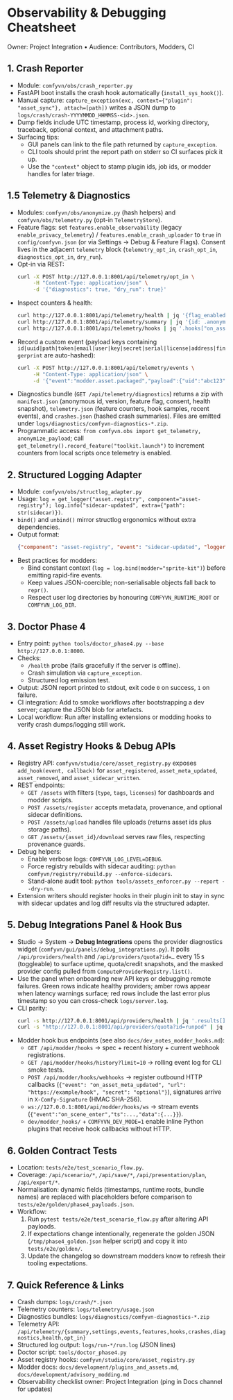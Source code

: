# Observability & Debugging Cheatsheet

Owner: Project Integration • Audience: Contributors, Modders, CI

## 1. Crash Reporter

- Module: `comfyvn/obs/crash_reporter.py`
- FastAPI boot installs the crash hook automatically (`install_sys_hook()`).
- Manual capture: `capture_exception(exc, context={"plugin": "asset_sync"}, attach=[path])` writes a JSON dump to `logs/crash/crash-YYYYMMDD_HHMMSS-<id>.json`.
- Dump fields include UTC timestamp, process id, working directory, traceback, optional context, and attachment paths.
- Surfacing tips:
  * GUI panels can link to the file path returned by `capture_exception`.
  * CLI tools should print the report path on stderr so CI surfaces pick it up.
  * Use the `"context"` object to stamp plugin ids, job ids, or modder handles for later triage.

## 1.5 Telemetry & Diagnostics

- Modules: `comfyvn/obs/anonymize.py` (hash helpers) and `comfyvn/obs/telemetry.py` (opt-in `TelemetryStore`).
- Feature flags: set `features.enable_observability` (legacy `enable_privacy_telemetry`) / `features.enable_crash_uploader` to `true` in `config/comfyvn.json` (or via Settings → Debug & Feature Flags). Consent lives in the adjacent `telemetry` block (`telemetry_opt_in`, `crash_opt_in`, `diagnostics_opt_in`, `dry_run`).
- Opt-in via REST:
  ```bash
  curl -X POST http://127.0.0.1:8001/api/telemetry/opt_in \
       -H "Content-Type: application/json" \
       -d '{"diagnostics": true, "dry_run": true}'
  ```
- Inspect counters & health:
  ```bash
  curl http://127.0.0.1:8001/api/telemetry/health | jq '{flag_enabled, telemetry_active, diagnostics_active}'
  curl http://127.0.0.1:8001/api/telemetry/summary | jq '{id: .anonymous_id, telemetry: .telemetry_active, features: .features}'
  curl http://127.0.0.1:8001/api/telemetry/hooks | jq '.hooks["on_asset_registered"]'
  ```
- Record a custom event (payload keys containing `id|uuid|path|token|email|user|key|secret|serial|license|address|fingerprint` are auto-hashed):
  ```bash
  curl -X POST http://127.0.0.1:8001/api/telemetry/events \
       -H "Content-Type: application/json" \
       -d '{"event":"modder.asset.packaged","payload":{"uid":"abc123","path":"mods/hero.png"}}'
  ```
- Diagnostics bundle (`GET /api/telemetry/diagnostics`) returns a zip with `manifest.json` (anonymous id, version, feature flag, consent, health snapshot), `telemetry.json` (feature counters, hook samples, recent events), and `crashes.json` (hashed crash summaries). Files are emitted under `logs/diagnostics/comfyvn-diagnostics-*.zip`.
- Programmatic access: `from comfyvn.obs import get_telemetry, anonymize_payload`; call `get_telemetry().record_feature("toolkit.launch")` to increment counters from local scripts once telemetry is enabled.

## 2. Structured Logging Adapter

- Module: `comfyvn/obs/structlog_adapter.py`
- Usage: `log = get_logger("asset.registry", component="asset-registry"); log.info("sidecar-updated", extra={"path": str(sidecar)})`.
- `bind()` and `unbind()` mirror structlog ergonomics without extra dependencies.
- Output format:
  ```json
  {"component": "asset-registry", "event": "sidecar-updated", "logger": "asset.registry", "path": "...", "timestamp": "2025-10-21T23:17:45.123456+00:00"}
  ```
- Best practices for modders:
  * Bind constant context (`log = log.bind(modder="sprite-kit")`) before emitting rapid-fire events.
  * Keep values JSON-coercible; non-serialisable objects fall back to `repr()`.
  * Respect user log directories by honouring `COMFYVN_RUNTIME_ROOT` or `COMFYVN_LOG_DIR`.

## 3. Doctor Phase 4

- Entry point: `python tools/doctor_phase4.py --base http://127.0.0.1:8000`.
- Checks:
  * `/health` probe (fails gracefully if the server is offline).
  * Crash simulation via `capture_exception`.
  * Structured log emission test.
- Output: JSON report printed to stdout, exit code `0` on success, `1` on failure.
- CI integration: Add to smoke workflows after bootstrapping a dev server; capture the JSON blob for artefacts.
- Local workflow: Run after installing extensions or modding hooks to verify crash dumps/logging still work.

## 4. Asset Registry Hooks & Debug APIs

- Registry API: `comfyvn/studio/core/asset_registry.py` exposes `add_hook(event, callback)` for `asset_registered`, `asset_meta_updated`, `asset_removed`, and `asset_sidecar_written`.
- REST endpoints:
  * `GET /assets` with filters (`type`, `tags`, `licenses`) for dashboards and modder scripts.
  * `POST /assets/register` accepts metadata, provenance, and optional sidecar definitions.
  * `POST /assets/upload` handles file uploads (returns asset ids plus storage paths).
  * `GET /assets/{asset_id}/download` serves raw files, respecting provenance guards.
- Debug helpers:
  * Enable verbose logs: `COMFYVN_LOG_LEVEL=DEBUG`.
  * Force registry rebuilds with sidecar auditing: `python comfyvn/registry/rebuild.py --enforce-sidecars`.
  * Stand-alone audit tool: `python tools/assets_enforcer.py --report --dry-run`.
- Extension writers should register hooks in their plugin init to stay in sync with sidecar updates and log diff results via the structured adapter.

## 5. Debug Integrations Panel & Hook Bus

- Studio → System → **Debug Integrations** opens the provider diagnostics widget (`comfyvn/gui/panels/debug_integrations.py`). It polls `/api/providers/health` and `/api/providers/quota?id=…` every 15 s (toggleable) to surface uptime, quota/credit snapshots, and the masked provider config pulled from `ComputeProviderRegistry.list()`.
- Use the panel when onboarding new API keys or debugging remote failures. Green rows indicate healthy providers; amber rows appear when latency warnings surface; red rows include the last error plus timestamp so you can cross-check `logs/server.log`.
- CLI parity:
  ```bash
  curl -s http://127.0.0.1:8001/api/providers/health | jq '.results[] | {id: .provider_id, ok, error, latency_ms}'
  curl -s "http://127.0.0.1:8001/api/providers/quota?id=runpod" | jq
  ```
- Modder hook bus endpoints (see also `docs/dev_notes_modder_hooks.md`):
  * `GET /api/modder/hooks` → spec + recent history + current webhook registrations.
  * `GET /api/modder/hooks/history?limit=10` → rolling event log for CLI smoke tests.
  * `POST /api/modder/hooks/webhooks` → register outbound HTTP callbacks (`{"event": "on_asset_meta_updated", "url": "https://example/hook", "secret": "optional"}`), signatures arrive in `X-Comfy-Signature` (HMAC SHA-256).
  * `ws://127.0.0.1:8001/api/modder/hooks/ws` → stream events (`{"event":"on_scene_enter","ts":...,"data":{...}}`).
  * `dev/modder_hooks/` + `COMFYVN_DEV_MODE=1` enable inline Python plugins that receive hook callbacks without HTTP.

## 6. Golden Contract Tests

- Location: `tests/e2e/test_scenario_flow.py`.
- Coverage: `/api/scenario/*`, `/api/save/*`, `/api/presentation/plan`, `/api/export/*`.
- Normalisation: dynamic fields (timestamps, runtime roots, bundle names) are replaced with placeholders before comparison to `tests/e2e/golden/phase4_payloads.json`.
- Workflow:
  1. Run `pytest tests/e2e/test_scenario_flow.py` after altering API payloads.
  2. If expectations change intentionally, regenerate the golden JSON (`/tmp/phase4_golden.json` helper script) and copy it into `tests/e2e/golden/`.
  3. Update the changelog so downstream modders know to refresh their tooling expectations.

## 7. Quick Reference & Links

- Crash dumps: `logs/crash/*.json`
- Telemetry counters: `logs/telemetry/usage.json`
- Diagnostics bundles: `logs/diagnostics/comfyvn-diagnostics-*.zip`
- Telemetry API: `/api/telemetry/{summary,settings,events,features,hooks,crashes,diagnostics,health,opt_in}`
- Structured log output: `logs/run-*/run.log` (JSON lines)
- Doctor script: `tools/doctor_phase4.py`
- Asset registry hooks: `comfyvn/studio/core/asset_registry.py`
- Modder docs: `docs/development/plugins_and_assets.md`, `docs/development/advisory_modding.md`
- Observability checklist owner: Project Integration (ping in Docs channel for updates)

